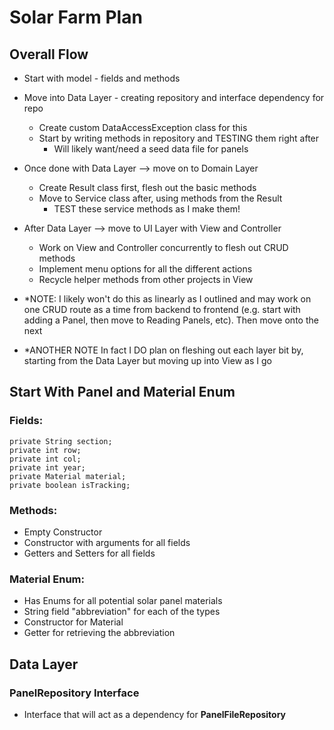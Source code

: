 # Solar Farm Plan

## Overall Flow
* Start with model - fields and methods
* Move into Data Layer - creating repository and interface dependency for repo
    * Create custom DataAccessException class for this
    * Start by writing methods in repository and TESTING them right after
        * Will likely want/need a seed data file for panels
* Once done with Data Layer --> move on to Domain Layer
    * Create Result class first, flesh out the basic methods
    * Move to Service class after, using methods from the Result
        * TEST these service methods as I make them!
* After Data Layer --> move to UI Layer with View and Controller
    * Work on View and Controller concurrently to flesh out CRUD methods
    * Implement menu options for all the different actions
    * Recycle helper methods from other projects in View

* *NOTE: I likely won't do this as linearly as I outlined and may work on one CRUD route as a time from backend to frontend (e.g. start with adding a Panel, then move to Reading Panels, etc). Then move onto the next
* *ANOTHER NOTE In fact I DO plan on fleshing out each layer bit by, starting from the Data Layer but moving up into View as I go

## Start With Panel and Material Enum

### Fields:
    private String section;
    private int row;
    private int col;
    private int year;
    private Material material;
    private boolean isTracking;

### Methods:
* Empty Constructor
* Constructor with arguments for all fields
* Getters and Setters for all fields

### Material Enum:
* Has Enums for all potential solar panel materials
* String field "abbreviation" for each of the types
* Constructor for Material
* Getter for retrieving the abbreviation

## Data Layer

### PanelRepository Interface
* Interface that will act as a dependency for **PanelFileRepository**